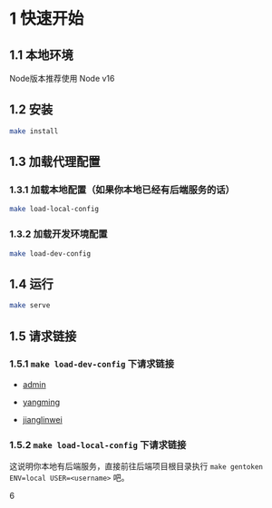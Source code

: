 # 1 快速开始

## 1.1 本地环境
Node版本推荐使用 Node v16

## 1.2 安装
```bash
make install
```

## 1.3 加载代理配置

### 1.3.1 加载本地配置（如果你本地已经有后端服务的话）
```bash
make load-local-config
```

### 1.3.2 加载开发环境配置
```bash
make load-dev-config
```

## 1.4 运行
```bash
make serve
```


## 1.5 请求链接

### 1.5.1 `make load-dev-config` 下请求链接

- [admin](http://localhost:4200?token=eyJhbGciOiJIUzUxMiIsInR5cCI6IkpXVCJ9.eyJjb250ZW50IjoiYWRtaW4iLCJleHAiOjQ3OTMyMjIwMzB9._0oHRMNycimwpQqVDWmDVT8Ctb0DtYSLJDcdrRy_PPEzKmIJznX8Zbz9tcLcEvHnZpQclTmqwx2_IaTvlJxlZw)

- [yangming](http://localhost:4200?token=eyJhbGciOiJIUzUxMiIsInR5cCI6IkpXVCJ9.eyJjb250ZW50IjoieWFuZ21pbmciLCJleHAiOjQ3OTMyMjIxMjZ9.A4DFwQ5hB53G7NOCB8D29I1dCM0XSMl_yM3wlitI1YLbFCWgXDZQ530mHmVjV-qPvrwNGivyew9RNNdGCOyAdg)

- [jianglinwei](http://localhost:4200?token=eyJhbGciOiJIUzUxMiIsInR5cCI6IkpXVCJ9.eyJjb250ZW50IjoiamlhbmdsaW53ZWkiLCJleHAiOjQ3OTMyMjIxMzl9.h5hoD3JeJoHoq7AeuoB475lNts8szxDPZlUdkLBqf1F3wrMy-QYCK613UhptVvvvErYclUFJsMXbwZ2mrMB6lg)

### 1.5.2 `make load-local-config` 下请求链接
这说明你本地有后端服务，直接前往后端项目根目录执行  `make gentoken ENV=local USER=<username>` 吧。

6
